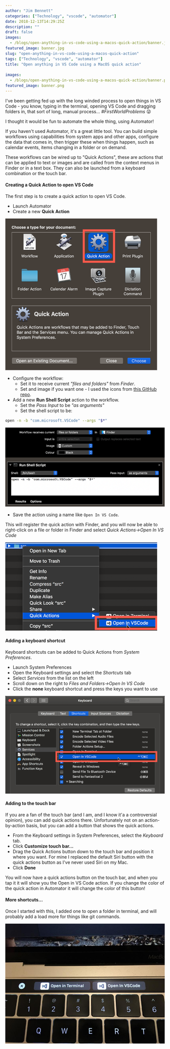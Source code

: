 ```yaml
---
author: "Jim Bennett"
categories: ["Technology", "vscode", "automator"]
date: 2018-12-13T14:29:25Z
description: ""
draft: false
images:
  - /blogs/open-anything-in-vs-code-using-a-macos-quick-action/banner.jpg
featured_image: banner.jpg
slug: "open-anything-in-vs-code-using-a-macos-quick-action"
tags: ["Technology", "vscode", "automator"]
title: "Open anything in VS Code using a MacOS quick action"

images:
  - /blogs/open-anything-in-vs-code-using-a-macos-quick-action/banner.png
featured_image: banner.png
---
```



I've been getting fed up with the long winded process to open things in VS Code - you know, typing in the terminal, opening VS Code and dragging folders in, that sort of long, manual process... _#FirstWorldProblems_ 😜

I thought it would be fun to automate the whole thing, using Automator!

If you haven't used Automator, it's a great little tool. You can build simple workflows using capabilities from system apps and other apps, configure the data that comes in, then trigger these when things happen, such as calendar events, items changing in a folder or on demand.

These workflows can be wired up to "Quick Actions", these are actions that can be applied to text or images and are called from the context menus in Finder or in a text box. They can also be launched from a keyboard combination or the touch bar.

#### Creating a Quick Action to open VS Code

The first step is to create a quick action to open VS Code.

* Launch Automator
* Create a new __Quick Action__

<div class="image-div" style="max-width:480px;">
    
![](2018-12-13_14-01-47.png)
    
</div>

* Configure the workflow:
  * Set it to receive current _"files and folders"_ from _Finder_. 
  * Set and image if you want one - I used the icons from [this GitHub repo](https://github.com/cnstntn-kndrtv/open-in-buttons-for-finder-toolbar).
* Add a new __Run Shell Script__ action to the workflow.
  * Set the _Pass Input_ to be _"as arguments"_
  * Set the shell script to be:
```sh
open -n -b "com.microsoft.VSCode" --args "$*" 
```

<div class="image-div" style="max-width:600px;">
    
![](workflow.png)
    
</div>

* Save the action using a name like `Open In VS Code`.

This will register the quick action with Finder, and you will now be able to right-click on a file or folder in Finder and select _Quick Actions->Open In VS Code_

<div class="image-div" style="max-width:480px;">
    
![](2018-12-13_14-11-29-1.png)
    
</div>

#### Adding a keyboard shortcut

Keyboard shortcuts can be added to Quick Actions from _System Preferences_. 

* Launch System Preferences
* Open the Keyboard settings and select the _Shortcuts_ tab
* Select _Services_ from the list on the left
* Scroll down on the right to _Files and Folders->Open In VS Code_
* Click the __none__ keyboard shortcut and press the keys you want to use

<div class="image-div" style="max-width:600px;">
    
![](2018-12-13_14-13-23.png)
    
</div>

#### Adding to the touch bar

If you are a fan of the touch bar (and I am, and I know it'a a controversial opinion), you can add quick actions there. Unfortunately not on an action-by-action basis, but you can add a button that shows the quick actions.

* From the Keyboard settings in System Preferences, select the _Keyboard_ tab.
* Click __Customize touch bar...__
* Drag the Quick Actions button down to the touch bar and position it where you want. For mine I replaced the default Siri button with the quick actions button as I've never used Siri on my Mac.
* Click __Done__

You will now have a quick actions button on the touch bar, and when you tap it it will show you the Open in VS Code action. If you change the color of the quick action in Automator it will change the color of this button!

#### More shortcuts...

Once I started with this, I added one to open a folder in terminal, and will probably add a load more for things like git commands.

<div class="image-div" style="max-width:600px;">
    
![](IMG_9418--1-.jpg)
    
</div>

